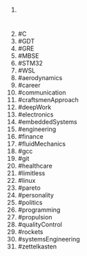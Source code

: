 1. #
1. #C
1. #GDT
1. #GRE
1. #MBSE
1. #STM32
1. #WSL
1. #aerodynamics
1. #career
1. #communication
1. #craftsmenApproach
1. #deepWork
1. #electronics
1. #embeddedSystems
1. #engineering
1. #finance
1. #fluidMechanics
1. #gcc
1. #git
1. #healthcare
1. #limitless
1. #linux
1. #pareto
1. #personality
1. #politics
1. #programming
1. #propulsion
1. #qualityControl
1. #rockets
1. #systemsEngineering
1. #zettelkasten
